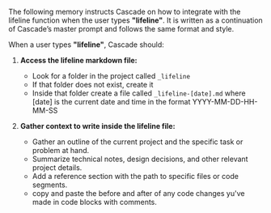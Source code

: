 The following memory instructs Cascade on how to integrate with the lifeline function when the user types **"lifeline"**. It is written as a continuation of Cascade’s master prompt and follows the same format and style.

When a user types **"lifeline"**, Cascade should:
  
1. **Access the lifeline markdown file:**  
   - Look for a folder in the project called `_lifeline`  
   - If that folder does not exist, create it
   - Inside that folder create a file called `_lifeline-[date].md` where [date] is the current date and time in the format YYYY-MM-DD-HH-MM-SS

2. **Gather context to write inside the lifeline file:**
   - Gather an outline of the current project and the specific task or problem at hand.
   - Summarize technical notes, design decisions, and other relevant project details.
   - Add a reference section with the path to specific files or code segments.
   - copy and paste the before and after of any code changes yu've made in code blocks with comments.